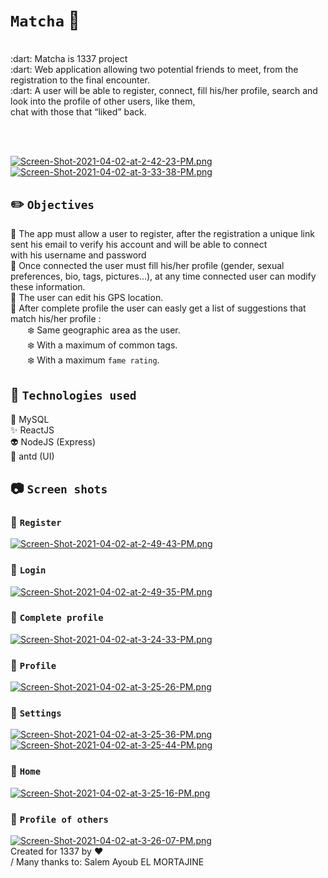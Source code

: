 # `Matcha` :couplekiss:<br/>
<br/>
:dart: Matcha is 1337 project<br/>
:dart: Web application allowing two potential friends to meet, from the registration to the final encounter.<br/>
:dart: A user will be able to register, connect, fill his/her profile, search and look into the profile of other users, like them, </br>
chat with those that “liked” back.

<br/><br/>

[![Screen-Shot-2021-04-02-at-2-42-23-PM.png](https://i.postimg.cc/s27dgbpq/Screen-Shot-2021-04-02-at-2-42-23-PM.png)](https://postimg.cc/Y4ryXnDz)
[![Screen-Shot-2021-04-02-at-3-33-38-PM.png](https://i.postimg.cc/Qt5f5WSd/Screen-Shot-2021-04-02-at-3-33-38-PM.png)](https://postimg.cc/sQjPCxtk)

## :pencil2: `Objectives`<br/>

:thought_balloon: The app must allow a user to register, after the registration a unique link sent his email to verify his account and will be able to connect <br/>
with his username and password <br/>
:thought_balloon: Once connected the user must fill his/her profile (gender, sexual preferences, bio, tags, pictures...), at any time connected user can modify these information. <br/>
:thought_balloon: The user can edit his GPS location. <br/>
:thought_balloon: After complete profile the user can easly get a list of suggestions that match his/her profile :<br/>
&nbsp;&nbsp;&nbsp;&nbsp;&nbsp;&nbsp; :snowflake: Same geographic area as the user.<br/>
&nbsp;&nbsp;&nbsp;&nbsp;&nbsp;&nbsp; :snowflake: With a maximum of common tags.<br/>
&nbsp;&nbsp;&nbsp;&nbsp;&nbsp;&nbsp; :snowflake: With a maximum `fame rating`.<br/>

## :100: `Technologies used`<br/>
:anger: MySQL<br/>
:sparkles: ReactJS<br/>
:alien: NodeJS (Express)<br/>
:eyes: antd (UI)<br/>

## :camera: `Screen shots`</br>
### :triangular_flag_on_post: `Register`</br>
[![Screen-Shot-2021-04-02-at-2-49-43-PM.png](https://i.postimg.cc/MTGLQGNc/Screen-Shot-2021-04-02-at-2-49-43-PM.png)](https://postimg.cc/bGKLXqz8)
### :triangular_flag_on_post: `Login`</br>
[![Screen-Shot-2021-04-02-at-2-49-35-PM.png](https://i.postimg.cc/gJnWP4YB/Screen-Shot-2021-04-02-at-2-49-35-PM.png)](https://postimg.cc/xJD7vvNK)
### :triangular_flag_on_post: `Complete profile`</br>
[![Screen-Shot-2021-04-02-at-3-24-33-PM.png](https://i.postimg.cc/DyQRHRrw/Screen-Shot-2021-04-02-at-3-24-33-PM.png)](https://postimg.cc/qzRmCbDP)
### :triangular_flag_on_post: `Profile`</br>
[![Screen-Shot-2021-04-02-at-3-25-26-PM.png](https://i.postimg.cc/pV5HG0cm/Screen-Shot-2021-04-02-at-3-25-26-PM.png)](https://postimg.cc/jCTmChbT)
### :triangular_flag_on_post: `Settings`</br>
[![Screen-Shot-2021-04-02-at-3-25-36-PM.png](https://i.postimg.cc/qqsZfCC5/Screen-Shot-2021-04-02-at-3-25-36-PM.png)](https://postimg.cc/n9L1Br24)
[![Screen-Shot-2021-04-02-at-3-25-44-PM.png](https://i.postimg.cc/x1Tp78j6/Screen-Shot-2021-04-02-at-3-25-44-PM.png)](https://postimg.cc/9rKBwW79)
### :triangular_flag_on_post: `Home`</br>
[![Screen-Shot-2021-04-02-at-3-25-16-PM.png](https://i.postimg.cc/fW1wM4S7/Screen-Shot-2021-04-02-at-3-25-16-PM.png)](https://postimg.cc/7bMvNWVb)
### :triangular_flag_on_post: `Profile of others`</br>
[![Screen-Shot-2021-04-02-at-3-26-07-PM.png](https://i.postimg.cc/nz66fJSC/Screen-Shot-2021-04-02-at-3-26-07-PM.png)](https://postimg.cc/R6LPwjBB)
<br/>
Created for 1337 by :heart:<br>/
Many thanks to: Salem Ayoub EL MORTAJINE
